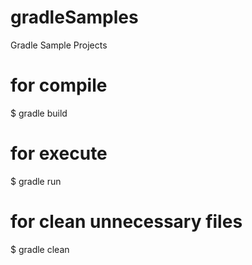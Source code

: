 # gradleSamples
Gradle Sample Projects

# for compile
$ gradle build

# for execute
$ gradle run

# for clean unnecessary files
$ gradle clean
